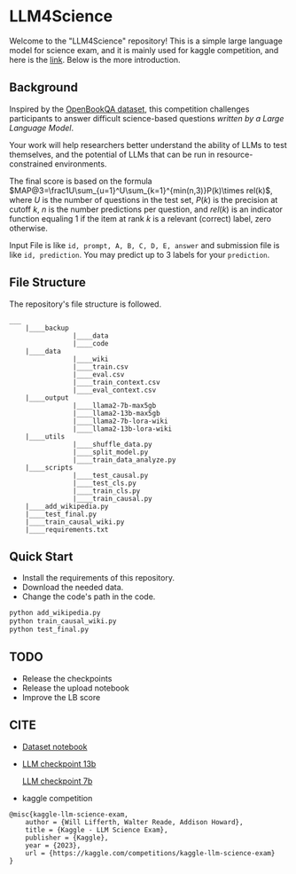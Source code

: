 # LLM4Science

Welcome to the "LLM4Science" repository! This is a simple large language model for science exam, and it is mainly used for kaggle competition, and here is the [link](https://www.kaggle.com/competitions/kaggle-llm-science-exam/). Below is the more introduction.

## Background

Inspired by the [OpenBookQA dataset](https://allenai.org/data/open-book-qa), this competition challenges participants to answer difficult science-based questions *written by a Large Language Model*.

Your work will help researchers better understand the ability of LLMs to test themselves, and the potential of LLMs that can be run in resource-constrained environments.

The final score is based on the formula $MAP@3=\frac1U\sum_{u=1}^U\sum_{k=1}^{min(n,3)}P(k)\times rel(k)$, where $U$ is the number of questions in the test set, $P(k)$ is the precision at cutoff $k$, $n$ is the number predictions per question, and $rel(k)$ is an indicator function equaling 1 if the item at rank $k$ is a relevant (correct) label, zero otherwise.

Input File is like `id, prompt, A, B, C, D, E, answer` and submission file is like `id, prediction`. You may predict up to 3 labels for your `prediction`.

## File Structure

The repository's file structure is followed.

```
___
	|____backup
				|____data
				|____code
	|____data
				|____wiki
				|____train.csv
				|____eval.csv
				|____train_context.csv
				|____eval_context.csv
	|____output
				|____llama2-7b-max5gb
				|____llama2-13b-max5gb
				|____llama2-7b-lora-wiki
				|____llama2-13b-lora-wiki
	|____utils
				|____shuffle_data.py
				|____split_model.py
				|____train_data_analyze.py
	|____scripts
				|____test_causal.py
				|____test_cls.py
				|____train_cls.py
				|____train_causal.py
	|____add_wikipedia.py
	|____test_final.py
	|____train_causal_wiki.py
	|____requirements.txt
```

## Quick Start

- Install the requirements of this repository.
- Download the needed data.
- Change the code's path in the code.

```python
python add_wikipedia.py
python train_causal_wiki.py
python test_final.py
```

## TODO

- Release the checkpoints
- Release the upload notebook
- Improve the LB score

## CITE

- [Dataset notebook](https://www.kaggle.com/competitions/kaggle-llm-science-exam/discussion/436383)

- [LLM checkpoint 13b](https://huggingface.co/NousResearch/Nous-Hermes-Llama2-13b)

  [LLM checkpoint 7b](https://huggingface.co/NousResearch/Nous-Hermes-llama-2-7b)

- kaggle competition

```
@misc{kaggle-llm-science-exam,
    author = {Will Lifferth, Walter Reade, Addison Howard},
    title = {Kaggle - LLM Science Exam},
    publisher = {Kaggle},
    year = {2023},
    url = {https://kaggle.com/competitions/kaggle-llm-science-exam}
}
```





